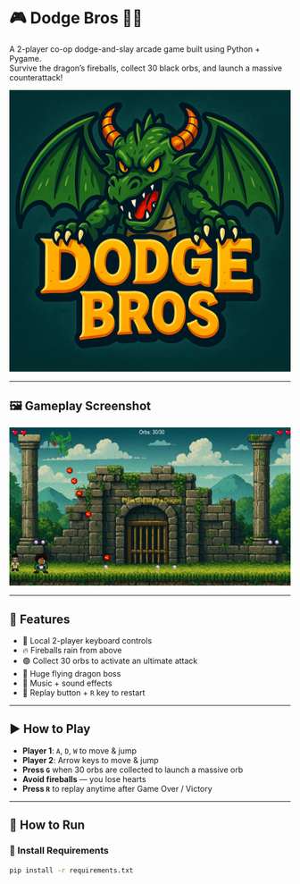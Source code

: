 # 🎮 Dodge Bros 🐉🔥

A 2-player co-op dodge-and-slay arcade game built using Python + Pygame.  
Survive the dragon’s fireballs, collect 30 black orbs, and launch a massive counterattack!

![Dodge Bros Logo](logo.png)

---

## 🖼️ Gameplay Screenshot

![Gameplay](screenshot.png)

---

## 🎯 Features

- 👬 Local 2-player keyboard controls
- 🔥 Fireballs rain from above
- 🟣 Collect 30 orbs to activate an ultimate attack
- 🐉 Huge flying dragon boss
- 🎵 Music + sound effects
- 🔁 Replay button + `R` key to restart

---

## ▶️ How to Play

- **Player 1**: `A`, `D`, `W` to move & jump
- **Player 2**: Arrow keys to move & jump
- **Press `G`** when 30 orbs are collected to launch a massive orb
- **Avoid fireballs** — you lose hearts
- **Press `R`** to replay anytime after Game Over / Victory

---

## 🐍 How to Run

### 🔹 Install Requirements
```bash
pip install -r requirements.txt
